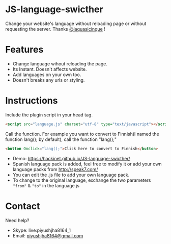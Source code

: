 # JS-language-swicther
Change your website's language without reloading page or without requesting the server. Thanks [@laquasicinque](https://github.com/laquasicinque) !
# Features
- Change language wihout reloading the page.
- Its Instant. Doesn't affects website.
- Add languages on your own too.
- Doesn't breaks any urls or styling.
# Instructions
Include the plugin script in your head tag.
```html
<script src="language.js" charset="utf-8" type="text/javascript"></script>
```
Call the function.
For example you want to convert to Finnish(I named the function lang(); by default), call the function "lang();"
```html
<button Onclick="lang();">Click here to convert to Finnish</button>
```
- Demo: https://hackinet.github.io/JS-language-swicther/ 
- Spanish language pack is added, feel free to modify it or add your own language packs from http://speak7.com/
- You can edit the .js file to add your own language pack.
- To change to the original language, exchange the two parameters ```"from"``` & ```"to"``` in the language.js
# Contact
Need help?
- Skype: live:piyushjha8164_1
- Email: piyushjha8164@gmail.com

